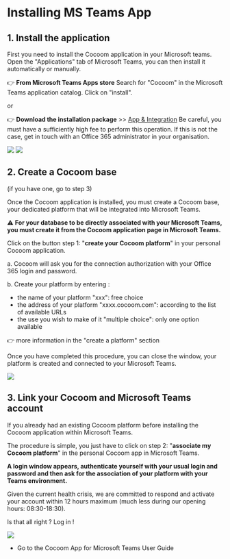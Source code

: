 # Installing MS Teams App

## 1. Install the application

First you need to install the Cocoom application in your Microsoft teams. Open the "Applications" tab of Microsoft Teams, you can then install it automatically or manually.

👉 **From Microsoft Teams Apps store**
Search for "Cocoom" in the Microsoft Teams application catalog.
Click on "install".

or

👉 **Download the installation package** >> [App & Integration](https://cocoom.com/app-and-integrations/)
Be careful, you must have a sufficiently high fee to perform this operation. If this is not the case, get in touch with an Office 365 administrator in your organisation.


![](https://paper-attachments.dropbox.com/s_3F33542EA447BA01ECFB61CB22F832B23287CC8CF63B5E2F99B2EF793B54E990_1588948629302_Plan+de+travail+1cocoom-guides_EN.png)
![](https://paper-attachments.dropbox.com/s_3F33542EA447BA01ECFB61CB22F832B23287CC8CF63B5E2F99B2EF793B54E990_1588948805951_Plan+de+travail+2cocoom-guides_EN.png)

## 2. Create a Cocoom base

(if you have one, go to step 3)

Once the Cocoom application is installed, you must create a Cocoom base, your dedicated platform that will be integrated into Microsoft Teams.

⚠ **For your database to be directly associated with your Microsoft Teams, you must create it from the Cocoom application page in Microsoft Teams.**

Click on the button step 1: "**create your Cocoom platform**" in your personal Cocoom application.

a. Cocoom will ask you for the connection authorization with your Office 365 login and password.

b. Create your platform by entering :

- the name of your platform "xxx": free choice
- the address of your platform "xxxx.cocoom.com": according to the list of available URLs
- the use you wish to make of it "multiple choice": only one option available

👉 more information in the "create a platform" section

Once you have completed this procedure, you can close the window, your platform is created and connected to your Microsoft Teams.


![](https://paper-attachments.dropbox.com/s_3F33542EA447BA01ECFB61CB22F832B23287CC8CF63B5E2F99B2EF793B54E990_1588948793242_Plan+de+travail+3cocoom-guides_EN.png)




## 3. Link your Cocoom and Microsoft Teams account

If you already had an existing Cocoom platform before installing the Cocoom application within Microsoft Teams.

The procedure is simple, you just have to click on step 2: "**associate my Cocoom platform**" in the personal Cocoom app in Microsoft Teams.

**A login window appears, authenticate yourself with your usual login and password and then ask for the association of your platform with your Teams environment.**

Given the current health crisis, we are committed to respond and activate your account within 12 hours maximum (much less during our opening hours: 08:30-18:30).

Is that all right ? Log in !


![](https://paper-attachments.dropbox.com/s_3F33542EA447BA01ECFB61CB22F832B23287CC8CF63B5E2F99B2EF793B54E990_1588948924932_Plan+de+travail+5cocoom-guides_EN.png)




- Go to the Cocoom App for Microsoft Teams User Guide


